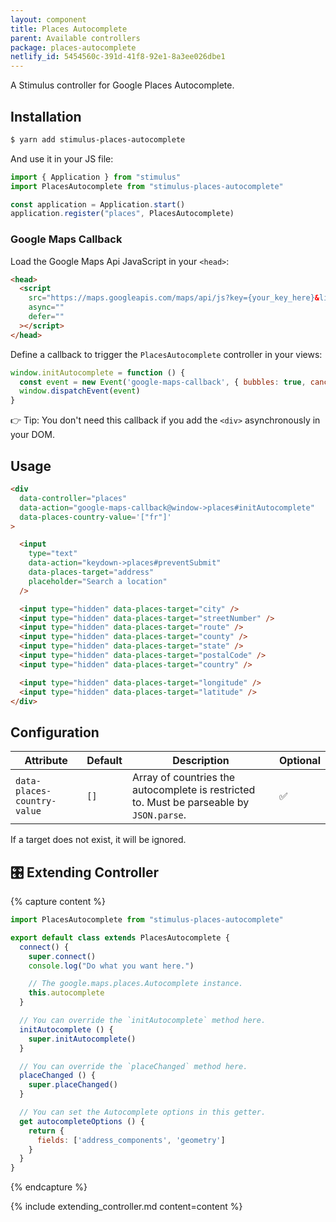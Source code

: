 ```yaml
---
layout: component
title: Places Autocomplete
parent: Available controllers
package: places-autocomplete
netlify_id: 5454560c-391d-41f8-92e1-8a3ee026dbe1
---
```


A Stimulus controller for Google Places Autocomplete.

## Installation

```bash
$ yarn add stimulus-places-autocomplete
```

And use it in your JS file:
```js
import { Application } from "stimulus"
import PlacesAutocomplete from "stimulus-places-autocomplete"

const application = Application.start()
application.register("places", PlacesAutocomplete)
```

### Google Maps Callback

Load the Google Maps Api JavaScript in your `<head>`:
```html
<head>
  <script
    src="https://maps.googleapis.com/maps/api/js?key={your_key_here}&libraries=places&callback=initAutocomplete"
    async=""
    defer=""
  ></script>
</head>
```

Define a callback to trigger the `PlacesAutocomplete` controller in your views:
```js
window.initAutocomplete = function () {
  const event = new Event('google-maps-callback', { bubbles: true, cancelable: true })
  window.dispatchEvent(event)
}
```

👉 Tip: You don't need this callback if you add the `<div>` asynchronously in your DOM.

## Usage

```html
<div
  data-controller="places"
  data-action="google-maps-callback@window->places#initAutocomplete"
  data-places-country-value='["fr"]'
>

  <input
    type="text"
    data-action="keydown->places#preventSubmit"
    data-places-target="address"
    placeholder="Search a location"
  />

  <input type="hidden" data-places-target="city" />
  <input type="hidden" data-places-target="streetNumber" />
  <input type="hidden" data-places-target="route" />
  <input type="hidden" data-places-target="county" />
  <input type="hidden" data-places-target="state" />
  <input type="hidden" data-places-target="postalCode" />
  <input type="hidden" data-places-target="country" />

  <input type="hidden" data-places-target="longitude" />
  <input type="hidden" data-places-target="latitude" />
</div>
```

## Configuration

| Attribute | Default | Description | Optional |
| --------- | ------- | ----------- | -------- |
| `data-places-country-value` | `[]` | Array of countries the autocomplete is restricted to. Must be parseable by `JSON.parse`. | ✅ |

If a target does not exist, it will be ignored.

## 🎛 Extending Controller

{% capture content %}
```js
import PlacesAutocomplete from "stimulus-places-autocomplete"

export default class extends PlacesAutocomplete {
  connect() {
    super.connect()
    console.log("Do what you want here.")

    // The google.maps.places.Autocomplete instance.
    this.autocomplete
  }

  // You can override the `initAutocomplete` method here.
  initAutocomplete () {
    super.initAutocomplete()
  }

  // You can override the `placeChanged` method here.
  placeChanged () {
    super.placeChanged()
  }

  // You can set the Autocomplete options in this getter.
  get autocompleteOptions () {
    return {
      fields: ['address_components', 'geometry']
    }
  }
}
```
{% endcapture %}

{% include extending_controller.md content=content %}
